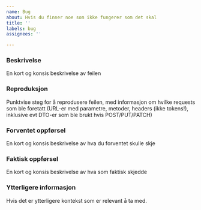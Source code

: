 ```yaml
---
name: Bug
about: Hvis du finner noe som ikke fungerer som det skal
title: ''
labels: bug
assignees: ''

---
```


### Beskrivelse
En kort og konsis beskrivelse av feilen

### Reproduksjon
Punktvise steg for å reprodusere feilen, med informasjon om hvilke requests som ble foretatt (URL-er med parametre, metoder, headers (ikke tokens!), inklusive evt DTO-er som ble brukt hvis POST/PUT/PATCH)

### Forventet oppførsel
En kort og konsis beskrivelse av hva du forventet skulle skje

### Faktisk oppførsel
En kort og konsis beskrivelse av hva som faktisk skjedde

### Ytterligere informasjon
Hvis det er ytterligere kontekst som er relevant å ta med.
